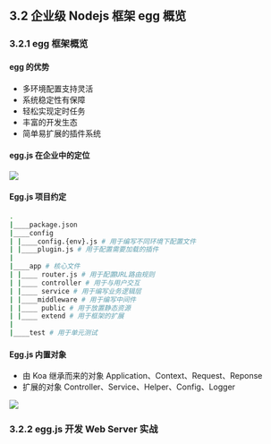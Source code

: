 ## 3.2 企业级 Nodejs 框架 egg 概览

### 3.2.1 egg 框架概览

#### egg 的优势

- 多环境配置支持灵活
- 系统稳定性有保障
- 轻松实现定时任务
- 丰富的开发生态
- 简单易扩展的插件系统

#### egg.js 在企业中的定位

![](~@/node/eggbase.png)

#### Egg.js 项目约定

```bash
.
|____package.json
|____config
| |____config.{env}.js # 用于编写不同环境下配置文件
| |____plugin.js # 用于配置需要加载的插件
|
|____app # 核心文件
| |____ router.js # 用于配置URL路由规则
| |____ controller # 用于与用户交互
| |____ service # 用于编写业务逻辑层
| |____middleware # 用于编写中间件
| |____ public # 用于放置静态资源
| |____ extend # 用于框架的扩展
|
|____test # 用于单元测试
```

#### Egg.js 内置对象

- 由 Koa 继承而来的对象 Application、Context、Request、Reponse
- 扩展的对象 Controller、Service、Helper、Config、Logger

![](~@/node/builtin-obj.png)

### 3.2.2 egg.js 开发 Web Server 实战
